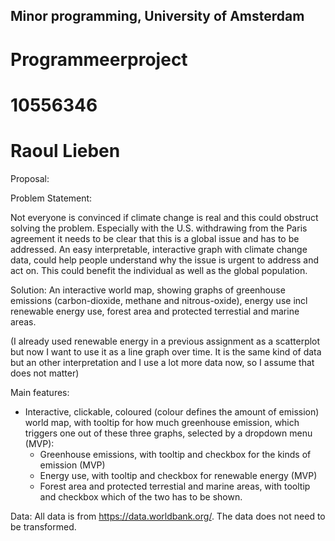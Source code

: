 ## Minor programming, University of Amsterdam
# Programmeerproject
# 10556346
# Raoul Lieben


Proposal:

Problem Statement:

Not everyone is convinced if climate change is real and this could obstruct solving the problem. Especially with the U.S.
withdrawing from the Paris agreement it needs to be clear that this is a global issue and has to be addressed. An easy
interpretable, interactive graph with climate change data, could help people understand why the issue is urgent to
address and act on. This could benefit the individual as well as the global population.

Solution:
An interactive world map, showing graphs of greenhouse emissions (carbon-dioxide, methane and nitrous-oxide), energy use incl
renewable energy use, forest area and protected terrestial and marine areas.

(I already used renewable energy in a previous assignment as a scatterplot but now I want to use it as a line graph over time.
It is the same kind of data but an other interpretation and I use a lot more data now, so I assume that does not matter)

Main features:
- Interactive, clickable, coloured (colour defines the amount of emission) world map, with tooltip for how much greenhouse
emission, which triggers one out of these three graphs, selected by a dropdown menu (MVP):
    - Greenhouse emissions, with tooltip and checkbox for the kinds of emission (MVP)
    - Energy use, with tooltip and checkbox for renewable energy (MVP)
    - Forest area and protected terrestial and marine areas, with tooltip and checkbox which of the two has to be shown.

Data:
All data is from https://data.worldbank.org/. The data does not need to be transformed. 
